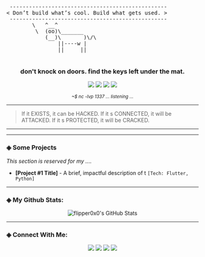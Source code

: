 <!-- 
  flipper0x0 // Profile v1.0 // 
  If you're reading this, you're already in the game...
-->

<p align="center">
  <pre>
 -------------------------------------------------
< Don’t build what’s cool. Build what gets used. >
 -------------------------------------------------
        \   ^__^
         \  (oo)\_______
            (__)\       )\/\
                ||----w |
                ||     ||
  </pre>
</p>

<h3 align="center"> don't knock on doors. find the keys left under the mat.</h3>

<p align="center">
  <a href="https://en.wikipedia.org/wiki/Blue_screen_of_death"><img src="https://img.shields.io/badge/Crashes-Systems-red?style=for-the-badge&logo=windows"></a>
  <a href="https://www.exploit-db.com/"><img src="https://img.shields.io/badge/0days-Hunted-black?style=for-the-badge&logo=hackthebox"></a>
  <a href="https://www.offensive-security.com/"><img src="https://img.shields.io/badge/Payload-Delivered-green?style=for-the-badge&logo=kali-linux"></a>
  <a href="https://www.youtube.com/watch?v=dQw4w9WgXcQ"><img src="https://img.shields.io/badge/I'm-Not_Responsible-lightgrey?style=for-the-badge&logo=discord"></a>
</p>

<p align="center">
  <sup><i>~$ nc -lvp 1337 ... listening ...</i></sup>
</p>

---
> If it EXISTS, it can be HACKED. If it s CONNECTED, it will be ATTACKED. If it s PROTECTED, it will be CRACKED.
---


---

### ◈ Some Projects

*This section is reserved for my ....*

-   **[Project #1 Title]** - A brief, impactful description of t `[Tech: Flutter, Python]`

---

### ◈ My Github Stats:

<p align="center">
  <img src="https://github-readme-stats.vercel.app/api?username=flipper0x0&show_icons=true&theme=tokyonight&rank_icon=github&count_private=true" alt="flipper0x0's GitHub Stats" />
</p>

---

### ◈ Connect With Me:

<p align="center">
  <a href="https://www.linkedin.com/in/SAMYOG-DUBE" target="_blank"><img src="https://img.shields.io/badge/LinkedIn-0A66C2?style=for-the-badge&logo=linkedin&logoColor=white" /></a>
  <a href="https://twitter.com/" target="_blank"><img src="https://img.shields.io/badge/Twitter-1DA1F2?style=for-the-badge&logo=twitter&logoColor=white" /></a>
  <a href="https://www.facebook.com/SAMYOG.DUBE" target="_blank"><img src="https://img.shields.io/badge/Facebook-1877F2?style=for-the-badge&logo=facebook&logoColor=white" /></a>
  <a href="mailto:not_a_real@proton.com" target="_blank"><img src="https://img.shields.io/badge/Encrypted_Email-D14836?style=for-the-badge&logo=protonmail&logoColor=white" /></a>
</p>

